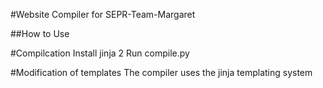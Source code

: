 #Website Compiler for SEPR-Team-Margaret

##How to Use

#Compilcation
Install jinja 2
Run compile.py

#Modification of templates
The compiler uses the jinja templating system